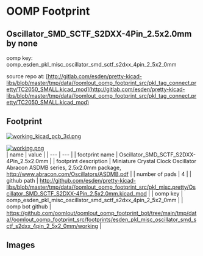 # OOMP Footprint  
## Oscillator_SMD_SCTF_S2DXX-4Pin_2.5x2.0mm  by none  
  
oomp key: oomp_esden_pkl_misc_oscillator_smd_sctf_s2dxx_4pin_2_5x2_0mm  
  
source repo at: [http://gitlab.com/esden/pretty-kicad-libs/blob/master/tmp/data//oomlout_oomp_footprint_src/pkl_tag_connect.pretty/TC2050_SMALL.kicad_mod](http://gitlab.com/esden/pretty-kicad-libs/blob/master/tmp/data//oomlout_oomp_footprint_src/pkl_tag_connect.pretty/TC2050_SMALL.kicad_mod)  
## Footprint  
  
[![working_kicad_pcb_3d.png](working_kicad_pcb_3d_600.png)](working_kicad_pcb_3d.png)  
  
[![working.png](working_600.png)](working.png)  
| name | value | 
| --- | --- | 
| footprint name | Oscillator_SMD_SCTF_S2DXX-4Pin_2.5x2.0mm | 
| footprint description | Miniature Crystal Clock Oscillator Abracon ASDMB series, 2.5x2.0mm package, http://www.abracon.com/Oscillators/ASDMB.pdf | 
| number of pads | 4 | 
| github path | http://github.com/esden/pretty-kicad-libs/blob/master/tmp/data//oomlout_oomp_footprint_src/pkl_misc.pretty/Oscillator_SMD_SCTF_S2DXX-4Pin_2.5x2.0mm.kicad_mod | 
| oomp key | oomp_esden_pkl_misc_oscillator_smd_sctf_s2dxx_4pin_2_5x2_0mm | 
| oomp bot github | https://github.com/oomlout/oomlout_oomp_footprint_bot/tree/main/tmp/data//oomlout_oomp_footprint_src/footprints/esden_pkl_misc_oscillator_smd_sctf_s2dxx_4pin_2_5x2_0mm/working | 
## Images  
